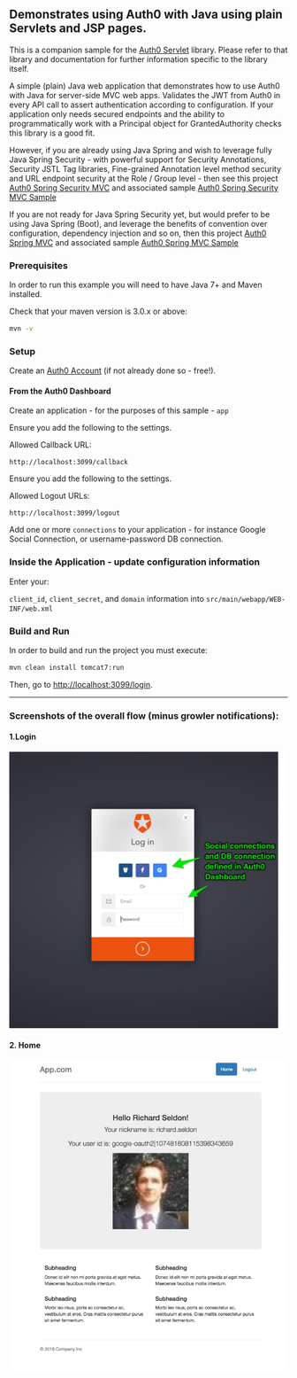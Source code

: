 ## Demonstrates using Auth0 with Java using plain Servlets and JSP pages.

This is a companion sample for the [Auth0 Servlet](https://github.com/auth0/auth0-servlet) library.
Please refer to that library and documentation for further information specific to the library itself.

A simple (plain) Java web application that demonstrates how to use Auth0 with Java for server-side MVC web apps.
Validates the JWT from Auth0 in every API call to assert authentication according to configuration. If your application only needs secured endpoints and the ability to programmatically work with a Principal object for GrantedAuthority checks this library is a good fit.

However, if you are already using Java Spring and wish to leverage fully Java Spring Security - with powerful support for Security Annotations, Security JSTL Tag libraries, Fine-grained Annotation level method security and URL endpoint security at the Role / Group level - then see this project
[Auth0 Spring Security MVC](https://github.com/auth0/auth0-spring-security-mvc) and associated sample
[Auth0 Spring Security MVC Sample](https://github.com/auth0-samples/auth0-spring-security-mvc-sample)

If you are not ready for Java Spring Security yet, but would prefer to be using Java Spring (Boot), and leverage the benefits of convention over configuration, dependency injection and so on, then this project [Auth0 Spring MVC](https://github.com/auth0/auth0-spring-mvc)
and associated sample [Auth0 Spring MVC Sample](https://github.com/auth0-samples/auth0-spring-mvc-sample)

### Prerequisites

In order to run this example you will need to have Java 7+ and Maven installed.

Check that your maven version is 3.0.x or above:

```sh
mvn -v
```

### Setup

Create an [Auth0 Account](https://auth0.com) (if not already done so - free!).


#### From the Auth0 Dashboard

Create an application - for the purposes of this sample - `app`

Ensure you add the following to the settings.

Allowed Callback URL:

```
http://localhost:3099/callback
```

Ensure you add the following to the settings.

Allowed Logout URLs:

```
http://localhost:3099/logout
```

Add one or more `connections` to your application - for instance Google Social Connection,
or username-password DB connection.


### Inside the Application - update configuration information

Enter your:

`client_id`, `client_secret`, and `domain` information into `src/main/webapp/WEB-INF/web.xml`


### Build and Run

In order to build and run the project you must execute:

```sh
mvn clean install tomcat7:run
```

Then, go to [http://localhost:3099/login](http://localhost:3099/login).

---

### Screenshots of the overall flow (minus growler notifications):


#### 1.Login

![](img/1.login.jpg)

#### 2. Home

![](img/2.home.jpg)

